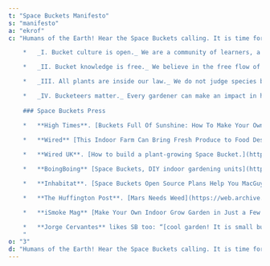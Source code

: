 ```yaml
---
t: "Space Buckets Manifesto"
s: "manifesto"
a: "ekrof"
c: "Humans of the Earth! Hear the Space Buckets calling. It is time for a DIY indoor gardening revolution. We stand at the vanguard:

    *   _I. Bucket culture is open._ We are a community of learners, a movement of tinkerers. Our goal is to spread information about how to grow plants inside small containers with artificial lighting. Anyone can join us.

    *   _II. Bucket knowledge is free._ We believe in the free flow of ideas and the unparalleled power of the Internet. We are part of the web, and we contribute to it. Profit is not our motivation, innovation is.

    *   _III. All plants are inside our law._ We do not judge species based on their political situation. We are a melting pot of photosynthesis enthusiasts.

    *   _IV. Bucketeers matter._ Every gardener can make an impact in his inner self and social circle. Watching a plant thrive is a perspective-gaining experience. This bucket mindset pushes us forward.
    
    ### Space Buckets Press

    *   **High Times**. [Buckets Full Of Sunshine: How To Make Your Own Space Buckets](https://hightimes.com/grow/make-space-buckets/)

    *   **Wired** [This Indoor Farm Can Bring Fresh Produce to Food Deserts](https://www.wired.com/2015/04/click-grow-smart-farm/): 'Countless DIY indoor farming enthusiasts are growing small gardens in their homes.'
    
    *   **Wired UK**. [How to build a plant-growing Space Bucket.](https://web.archive.org/web/20150911064234/http://www.wired.co.uk/magazine/archive/2015/04/how-to/build-a-plant-growing-space-bucket).

    *   **BoingBoing** [Space Buckets, DIY indoor gardening units](https://web.archive.org/web/20150911064234/http://boingboing.net/2014/11/06/space-buckets-diy-indoor-gard.html)

    *   **Inhabitat**. [Space Buckets Open Source Plans Help You MacGuyver Your Own Indoor Gardening System](https://web.archive.org/web/20150911064234/http://inhabitat.com/space-buckets-diy-indoor-food-production-systems/) .

    *   **The Huffington Post**. [Mars Needs Weed](https://web.archive.org/web/20150911064234/http://www.huffingtonpost.com/the-/mars-needs-weed_b_2199992.html) (via [The 420 Times](https://web.archive.org/web/20150911064234/http://the420times.com/2012/11/mars-needs-weed/))

    *   **iSmoke Mag** [Make Your Own Indoor Grow Garden in Just a Few Hours](https://web.archive.org/web/20150911064234/http://www.ismokemag.co.uk/diy-indoor-grow-garden-hours/)

    *   **Jorge Cervantes** likes SB too: “[cool garden! It is small but effective and inexpensive](https://web.archive.org/web/20150911064234/http://www.marijuanagrowing.com/showthread.php?1328-Space-Buckets-my-DIY-indoor-garden&p=7364&viewfull=1#post7364)“.
    "
o: "3"
d: "Humans of the Earth! Hear the Space Buckets calling. It is time for a DIY indoor gardening revolution. We stand at the vanguard."
---
```

